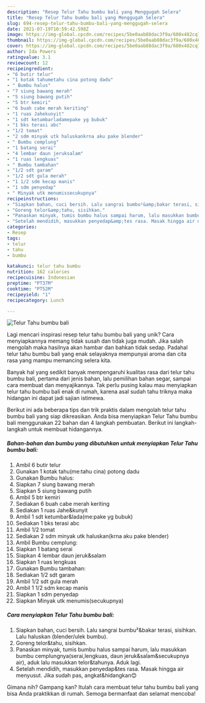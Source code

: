```yaml
---
description: "Resep Telur Tahu bumbu bali yang Menggugah Selera"
title: "Resep Telur Tahu bumbu bali yang Menggugah Selera"
slug: 694-resep-telur-tahu-bumbu-bali-yang-menggugah-selera
date: 2021-07-19T10:59:42.598Z
image: https://img-global.cpcdn.com/recipes/5be0aab88dac3f9a/680x482cq70/telur-tahu-bumbu-bali-foto-resep-utama.jpg
thumbnail: https://img-global.cpcdn.com/recipes/5be0aab88dac3f9a/680x482cq70/telur-tahu-bumbu-bali-foto-resep-utama.jpg
cover: https://img-global.cpcdn.com/recipes/5be0aab88dac3f9a/680x482cq70/telur-tahu-bumbu-bali-foto-resep-utama.jpg
author: Ida Powers
ratingvalue: 3.1
reviewcount: 12
recipeingredient:
- "6 butir telur"
- "1 kotak tahumetahu cina potong dadu"
- " Bumbu halus"
- "7 siung bawang merah"
- "5 siung bawang putih"
- "5 btr kemiri"
- "6 buah cabe merah keriting"
- "1 ruas Jahekunyit"
- "1 sdt ketumbarladamepake yg bubuk"
- "1 bks terasi abc"
- "1/2 tomat"
- "2 sdm minyak utk haluskankrna aku pake blender"
- " Bumbu cemplung"
- "1 batang serai"
- "4 lembar daun jeruksalam"
- "1 ruas lengkuas"
- " Bumbu tambahan"
- "1/2 sdt garam"
- "1/2 sdt gula merah"
- "1 1/2 sdm kecap manis"
- "1 sdm penyedap"
- " Minyak utk menumissecukupnya"
recipeinstructions:
- "Siapkan bahan, cuci bersih. Lalu sangrai bumbu²&amp;bakar terasi, sisihkan. Lalu haluskan (blender/ulek bumbu)."
- "Goreng telor&amp;tahu, sisihkan."
- "Panaskan minyak, tumis bumbu halus sampai harum, lalu masukkan bumbu cemplungnya(serai,lengkuas, daun jeruk&amp;salam&amp;secukupnya air), aduk lalu masukkan telor&amp;tahunya. Aduk lagi."
- "Setelah mendidih, masukkan penyedap&amp;tes rasa. Masak hingga air menyusut. Jika sudah pas, angkat&amp;hidangkan😊"
categories:
- Resep
tags:
- telur
- tahu
- bumbu

katakunci: telur tahu bumbu 
nutrition: 162 calories
recipecuisine: Indonesian
preptime: "PT37M"
cooktime: "PT52M"
recipeyield: "1"
recipecategory: Lunch

---
```



![Telur Tahu bumbu bali](https://img-global.cpcdn.com/recipes/5be0aab88dac3f9a/680x482cq70/telur-tahu-bumbu-bali-foto-resep-utama.jpg)

Lagi mencari inspirasi resep telur tahu bumbu bali yang unik? Cara menyiapkannya memang tidak susah dan tidak juga mudah. Jika salah mengolah maka hasilnya akan hambar dan bahkan tidak sedap. Padahal telur tahu bumbu bali yang enak selayaknya mempunyai aroma dan cita rasa yang mampu memancing selera kita.

Banyak hal yang sedikit banyak mempengaruhi kualitas rasa dari telur tahu bumbu bali, pertama dari jenis bahan, lalu pemilihan bahan segar, sampai cara membuat dan menyajikannya. Tak perlu pusing kalau mau menyiapkan telur tahu bumbu bali enak di rumah, karena asal sudah tahu triknya maka hidangan ini dapat jadi sajian istimewa.




Berikut ini ada beberapa tips dan trik praktis dalam mengolah telur tahu bumbu bali yang siap dikreasikan. Anda bisa menyiapkan Telur Tahu bumbu bali menggunakan 22 bahan dan 4 langkah pembuatan. Berikut ini langkah-langkah untuk membuat hidangannya.

<!--inarticleads1-->

##### Bahan-bahan dan bumbu yang dibutuhkan untuk menyiapkan Telur Tahu bumbu bali:

1. Ambil 6 butir telur
1. Gunakan 1 kotak tahu(me:tahu cina) potong dadu
1. Gunakan  Bumbu halus:
1. Siapkan 7 siung bawang merah
1. Siapkan 5 siung bawang putih
1. Ambil 5 btr kemiri
1. Sediakan 6 buah cabe merah keriting
1. Sediakan 1 ruas Jahe&amp;kunyit
1. Ambil 1 sdt ketumbar&amp;lada(me:pake yg bubuk)
1. Sediakan 1 bks terasi abc
1. Ambil 1/2 tomat
1. Sediakan 2 sdm minyak utk haluskan(krna aku pake blender)
1. Ambil  Bumbu cemplung:
1. Siapkan 1 batang serai
1. Siapkan 4 lembar daun jeruk&amp;salam
1. Siapkan 1 ruas lengkuas
1. Gunakan  Bumbu tambahan:
1. Sediakan 1/2 sdt garam
1. Ambil 1/2 sdt gula merah
1. Ambil 1 1/2 sdm kecap manis
1. Siapkan 1 sdm penyedap
1. Siapkan  Minyak utk menumis(secukupnya)




<!--inarticleads2-->

##### Cara menyiapkan Telur Tahu bumbu bali:

1. Siapkan bahan, cuci bersih. Lalu sangrai bumbu²&amp;bakar terasi, sisihkan. Lalu haluskan (blender/ulek bumbu).
1. Goreng telor&amp;tahu, sisihkan.
1. Panaskan minyak, tumis bumbu halus sampai harum, lalu masukkan bumbu cemplungnya(serai,lengkuas, daun jeruk&amp;salam&amp;secukupnya air), aduk lalu masukkan telor&amp;tahunya. Aduk lagi.
1. Setelah mendidih, masukkan penyedap&amp;tes rasa. Masak hingga air menyusut. Jika sudah pas, angkat&amp;hidangkan😊




Gimana nih? Gampang kan? Itulah cara membuat telur tahu bumbu bali yang bisa Anda praktikkan di rumah. Semoga bermanfaat dan selamat mencoba!
